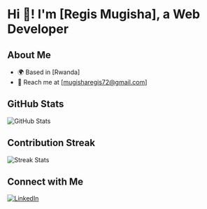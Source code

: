 # Hi 👋! I'm [Regis Mugisha], a Web Developer

## About Me
- 🌍 Based in [Rwanda]
- 📧 Reach me at [mugisharegis72@gmail.com]

## GitHub Stats
![GitHub Stats](https://github-readme-stats.vercel.app/api?username=regis-mugisha&show_icons=true&theme=dracula)

## Contribution Streak
![Streak Stats](https://github-readme-streak-stats.herokuapp.com/?user=regis-mugisha&theme=dracula)

## Connect with Me
[![LinkedIn](https://img.shields.io/badge/-LinkedIn-0A66C2?style=social&logo=linkedin)](https://linkedin.com/in/regis-mugisha)
